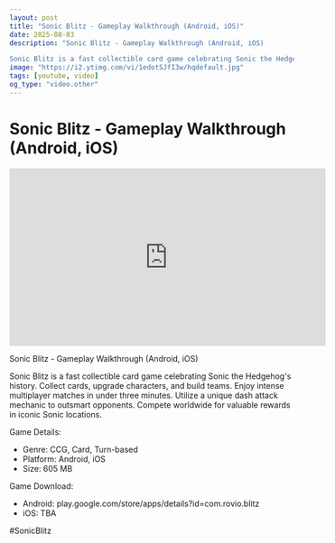 ```yaml
---
layout: post
title: "Sonic Blitz - Gameplay Walkthrough (Android, iOS)"
date: 2025-08-03
description: "Sonic Blitz - Gameplay Walkthrough (Android, iOS)

Sonic Blitz is a fast collectible card game celebrating Sonic the Hedgehog's history. Collect cards, ..."
image: "https://i2.ytimg.com/vi/1edotSJfI3w/hqdefault.jpg"
tags: [youtube, video]
og_type: "video.other"
---
```


<script type="application/ld+json">
{
  "@context": "http://schema.org",
  "@type": "VideoObject",
  "name": "Sonic Blitz - Gameplay Walkthrough (Android, iOS)",
  "description": "Sonic Blitz - Gameplay Walkthrough (Android, iOS)\n\nSonic Blitz is a fast collectible card game celebrating Sonic the Hedgehog's history. Collect cards, upgrade characters, and build teams. Enjoy intense multiplayer matches in under three minutes. Utilize a unique dash attack mechanic to outsmart opponents. Compete worldwide for valuable rewards in iconic Sonic locations. \n\nGame Details:\n\n- Genre: CCG, Card, Turn-based\n- Platform: Android, iOS\n- Size: 605 MB\n\nGame Download:\n\n- Android: play.google.com/store/apps/details?id=com.rovio.blitz\n- iOS: TBA\n\n#SonicBlitz",
  "thumbnailUrl": "https://i2.ytimg.com/vi/1edotSJfI3w/hqdefault.jpg",
  "uploadDate": "2025-08-03T10:00:03",
  "embedUrl": "https://www.youtube.com/embed/1edotSJfI3w",
  "publisher": {
    "@type": "Person",
    "name": "Celo Zaga"
  },
  "mainEntityOfPage": {
    "@type": "WebPage",
    "@id": "https://celozaga.github.io/2025/08/03/sonic-blitz---gameplay-walkthrough-(android,-ios)-1edotSJfI3w.html"
  },
  "duration": "PT0M0S"
}
</script>

<script type="application/ld+json">
{
  "@context": "http://schema.org",
  "@type": "BlogPosting",
  "headline": "Sonic Blitz - Gameplay Walkthrough (Android, iOS)",
  "image": "https://i2.ytimg.com/vi/1edotSJfI3w/hqdefault.jpg",
  "publisher": {
    "@type": "Person",
    "name": "Celo Zaga"
  },
  "url": "https://celozaga.github.io/2025/08/03/sonic-blitz---gameplay-walkthrough-(android,-ios)-1edotSJfI3w.html",
  "datePublished": "2025-08-03T10:00:03",
  "dateCreated": "2025-08-03T10:00:03",
  "dateModified": "2025-08-03T10:00:03",
  "description": "Sonic Blitz - Gameplay Walkthrough (Android, iOS)\n\nSonic Blitz is a fast collectible card game celebrating Sonic the Hedgehog's history. Collect cards, ...",
  "author": {
    "@type": "Person",
    "name": "Celo Zaga"
  },
  "mainEntityOfPage": {
    "@type": "WebPage",
    "@id": "https://celozaga.github.io/2025/08/03/sonic-blitz---gameplay-walkthrough-(android,-ios)-1edotSJfI3w.html"
  }
}
</script>

<h1 class="youtube-post-title">Sonic Blitz - Gameplay Walkthrough (Android, iOS)</h1>

<iframe width="560" height="315" src="https://www.youtube.com/embed/1edotSJfI3w" class="youtube-post-embed" frameborder="0" allowfullscreen></iframe>

<p class="youtube-post-description">Sonic Blitz - Gameplay Walkthrough (Android, iOS)

Sonic Blitz is a fast collectible card game celebrating Sonic the Hedgehog's history. Collect cards, upgrade characters, and build teams. Enjoy intense multiplayer matches in under three minutes. Utilize a unique dash attack mechanic to outsmart opponents. Compete worldwide for valuable rewards in iconic Sonic locations. 

Game Details:

- Genre: CCG, Card, Turn-based
- Platform: Android, iOS
- Size: 605 MB

Game Download:

- Android: play.google.com/store/apps/details?id=com.rovio.blitz
- iOS: TBA

#SonicBlitz</p>
